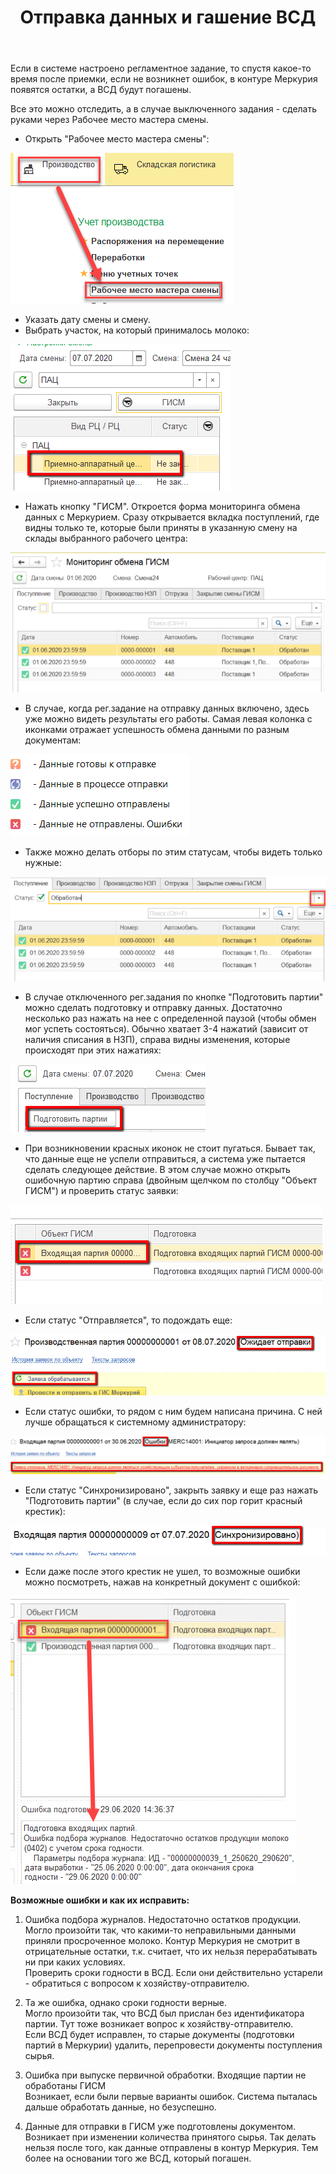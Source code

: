 ﻿---
title: "Отправка данных и гашение ВСД"
draft: false
weight: 2
---

Если в системе настроено регламентное задание, то спустя какое-то время после приемки, если не возникнет ошибок, в контуре Меркурия появятся остатки, а ВСД будут погашены.

Все это можно отследить, а в случае выключенного задания - сделать руками через Рабочее место мастера смены.

- Открыть "Рабочее место мастера смены":

![image-20200714154021058](image-20200714154021058.png)

- Указать дату смены и смену.
- Выбрать участок, на который принималось молоко:

![image-20200708154355653](image-20200708154355653.png)

- Нажать кнопку "ГИСМ".  Откроется форма мониторинга обмена данных с Меркурием. Сразу открывается вкладка поступлений, где видны только те, которые были приняты в указанную смену на склады выбранного рабочего центра:

![image-20200811183841424](image-20200811183841424.png)

- В случае, когда рег.задание на отправку данных включено, здесь уже можно видеть результаты его работы. Самая левая колонка с иконками отражает успешность обмена данными по разным документам:

![image-20200708155507395](image-20200708155507395.png)

- Также можно делать отборы по этим статусам, чтобы видеть только нужные:

![image-20200811184037833](image-20200811184037833.png)

- В случае отключенного рег.задания по кнопке "Подготовить партии" можно сделать подготовку и отправку данных. Достаточно несколько раз нажать на нее с определенной паузой (чтобы обмен мог успеть состояться). Обычно хватает 3-4 нажатий (зависит от наличия списания в НЗП), справа видны изменения, которые происходят при этих нажатиях:

![image-20200708161738679](image-20200708161738679.png)

- При возникновении красных иконок не стоит пугаться. Бывает так, что данные еще не успели отправиться, а система уже пытается сделать следующее действие. В этом случае можно открыть ошибочную партию справа (двойным щелчком по столбцу "Объект ГИСМ") и проверить статус заявки:

![image-20200708161835826](image-20200708161835826.png)

- Если статус "Отправляется", то подождать еще:

![image-20200708164620094](image-20200708164620094.png)

- Если статус ошибки, то рядом с ним будем написана причина. С ней лучше обращаться к системному администратору:

![image-20200708160236900](image-20200708160236900.png)

- Если статус "Синхронизировано", закрыть заявку и еще раз нажать "Подготовить партии" (в случае, если до сих пор горит красный крестик):

![image-20200708160124278](image-20200708160124278.png)

- Если даже после этого крестик не ушел, то возможные ошибки можно посмотреть, нажав на конкретный документ с ошибкой:

![image-20200811184619499](image-20200811184619499.png)

**Возможные ошибки и как их исправить:**

1. Ошибка подбора журналов. Недостаточно остатков продукции.
    Могло произойти так, что какими-то неправильными данными приняли просроченное молоко. Контур Меркурия не смотрит в отрицательные остатки, т.к. считает, что их нельзя перерабатывать ни при каких условиях.  
    Проверить сроки годности в ВСД. Если они действительно устарели - обратиться с вопросом к хозяйству-отправителю.

2. Та же ошибка, однако сроки годности верные.  
    Могло произойти так, что ВСД был прислан без идентификатора партии. Тут тоже возникает вопрос к хозяйству-отправителю.  
    Если ВСД будет исправлен, то старые документы (подготовки партий в Меркурии) удалить, перепровести документы поступления сырья.

3. Ошибка при выпуске первичной обработки. Входящие партии не обработаны ГИСМ  
    Возникает, если были первые варианты ошибок. Система пыталась дальше обработать данные, но безуспешно.

4. Данные для отправки в ГИСМ уже подготовлены документом.  
    Возникает при изменении количества принятого сырья. Так делать нельзя после того, как данные отправлены в контур Меркурия. Тем более на основании того же ВСД, который погашен.
